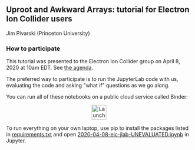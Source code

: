 ## Uproot and Awkward Arrays: tutorial for Electron Ion Collider users

Jim Pivarski (Princeton University)

### How to participate

This tutorial was presented to the Electron Ion Collider group on April 8, 2020 at 10am EDT. See [the agenda](https://indico.bnl.gov/event/8242/).

The preferred way to participate is to run the JupyterLab code with us, evaluating the code and asking "what if" questions as we go along.

You can run all of these notebooks on a public cloud service called Binder:

<p align="center">
  <a href="https://mybinder.org/v2/gh/jpivarski/2020-04-08-eic-jlab/1.0?urlpath=lab/tree/2020-04-08-eic-jlab-UNEVALUATED.ipynb">
    <img src="https://mybinder.org/badge_logo.svg" alt="Launch Binder" height="40">
  </a>
</p>

To run everything on your own laptop, use pip to install the packages listed in [requirements.txt](requirements.txt) and open [2020-04-08-eic-jlab-UNEVALUATED.ipynb](2020-04-08-eic-jlab-UNEVALUATED.ipynb) in Jupyter.
